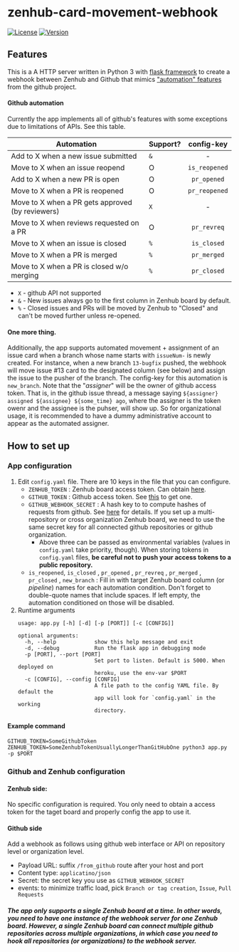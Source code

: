 # zenhub-card-movement-webhook
[![License](https://img.shields.io/github/license/keighrim/zenhub-card-movement-webhook.svg?style=popout-square)](LICENSE) 
[![Version](https://img.shields.io/github/tag/keighrim/zenhub-card-movement-webhook.svg?style=popout-square)](https://github.com/keighrim/zenhub-card-movement-webhook/tags) 

## Features 

This is a A HTTP server written in Python 3 with [flask framework](http://flask.pocoo.org/) to create a webhook between Zenhub and Github that mimics ["automation" features](https://help.github.com/en/articles/configuring-automation-for-project-boards) from the github project.
#### Github automation 
Currently the app implements all of github's features with some exceptions due to limitations of APIs. See this table. 

| Automation | Support? | config-key |
| --- | --- | :---: |
| Add to X when a new issue submitted | `&` | - |
| Move to X when an issue reopend | O | `is_reopened` |
| Add to X when a new PR is open | O | `pr_opened` |
| Move to X when a PR is reopened | O | `pr_reopened` |
| Move to X when a PR gets approved (by reviewers) | `X` | - |
| Move to X when reviews requested on a PR | O | `pr_revreq` |
| Move to X when an issue is closed | `%` | `is_closed` |
| Move to X when a PR is merged | `%` | `pr_merged` |
| Move to X when a PR is closed w/o merging | `%` | `pr_closed` |

* `X` - github API not supported
* `&` - New issues always go to the first column in Zenhub board by default. 
* `%` - Closed issues and PRs will be moved by Zenhub to "Closed" and can't be moved further unless re-opened. 

#### One more thing. 
Additionally, the app supports automated movement + assignment of an issue card when a branch whose name starts with `issueNum-` is newly created. For instance, when a new branch `13-bugfix` pushed, the webhook will move issue #13 card to the designated column (see below) and assign the issue to the pusher of the branch. The config-key for this automation is `new_branch`. Note that the "*assigner*" will be the owner of github access token. That is, in the github issue thread, a message saying `${assigner} assigned ${assignee} ${some_time} ago`, where the assigner is the token owenr and the assignee is the puhser, will show up. So for organizational usage, it is recommended to have a dummy administrative account to appear as the automated assigner.  

## How to set up

### App configuration

1. Edit `config.yaml` file. There are 10 keys in the file that you can configure. 
    * `ZENHUB_TOKEN` : Zenhub board access token. Can obtain [here](https://app.zenhub.com/dashboard/tokens).
    * `GITHUB_TOKEN` : Github access token. See [this](https://help.github.com/en/articles/creating-a-personal-access-token-for-the-command-line) to get one. 
    * `GITHUB_WEBHOOK_SECRET` : A hash key to to compute hashes of requests from github. See [here](https://developer.github.com/webhooks/securing/#setting-your-secret-token) for details. If you set up a multi-repository or cross organization Zenhub board, we need to use the same secret key for all connected github repositories or github organization. 
        * Above three can be passed as environmental variables (values in `config.yaml` take priority, though). When storing tokens in `config.yaml` files, **be careful not to push your access tokens to a public repository.**
    * `is_reopened`, `is_closed` , `pr_opened` , `pr_revreq` , `pr_merged` , `pr_closed` , `new_branch` : Fill in with target Zenhub board column (or *pipeline*) names for each automation condition. Don't forget to double-quote names that include spaces. If left empty, the automation conditioned on those will be disabled. 
1. Runtime arguments
   ```
   usage: app.py [-h] [-d] [-p [PORT]] [-c [CONFIG]]

   optional arguments:
     -h, --help            show this help message and exit
     -d, --debug           Run the flask app in debugging mode
     -p [PORT], --port [PORT]
                           Set port to listen. Default is 5000. When deployed on
                           heroku, use the env-var $PORT
     -c [CONFIG], --config [CONFIG]
                           A file path to the config YAML file. By default the
                           app will look for `config.yaml` in the working
                           directory.
   ```
#### Example command
```
GITHUB_TOKEN=SomeGithubToken ZENHUB_TOKEN=SomeZenhubTokenUsuallyLongerThanGitHubOne python3 app.py -p $PORT
```

### Github and Zenhub configuration 
#### Zenhub side: 
No specific configuration is required. You only need to obtain a access token for the taget board and properly config the app to use it. 
#### Github side
Add a webhook as follows using github web interface or API on repository level or organization level. 
* Payload URL: suffix `/from_github` route after your host and port
* Content type: `applicatino/json`
* Secret: the secret key you use as `GITHUB_WEBHOOK_SECRET`
* events: to minimize traffic load, pick `Branch or tag creation`, `Issue`, `Pull Requests`
    
##### The app only supports a single Zenhub board at a time. In other words, you need to have one instance of the webhook server for one Zenhub board. However, a single Zenhub board can connect multiple github repositories across multiple organizations, in which case you need to hook all repositories (or organizations) to the webhook server.

